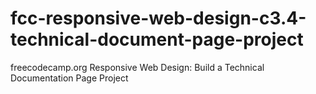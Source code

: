 # fcc-responsive-web-design-c3.4-technical-document-page-project
freecodecamp.org Responsive Web Design: Build a Technical Documentation Page Project
